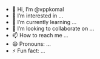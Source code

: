 - 👋 Hi, I’m @vppkomal
- 👀 I’m interested in ...
- 🌱 I’m currently learning ...
- 💞️ I’m looking to collaborate on ...
- 📫 How to reach me ...
- 😄 Pronouns: ...
- ⚡ Fun fact: ...

<!---
vppkomal/vppkomal is a ✨ special ✨ repository because its `README.md` (this file) appears on your GitHub profile.
You can click the Preview link to take a look at your changes.
--->
